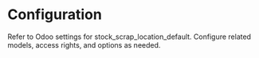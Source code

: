 # Configuration

Refer to Odoo settings for stock_scrap_location_default. Configure related models, access rights, and options as needed.
